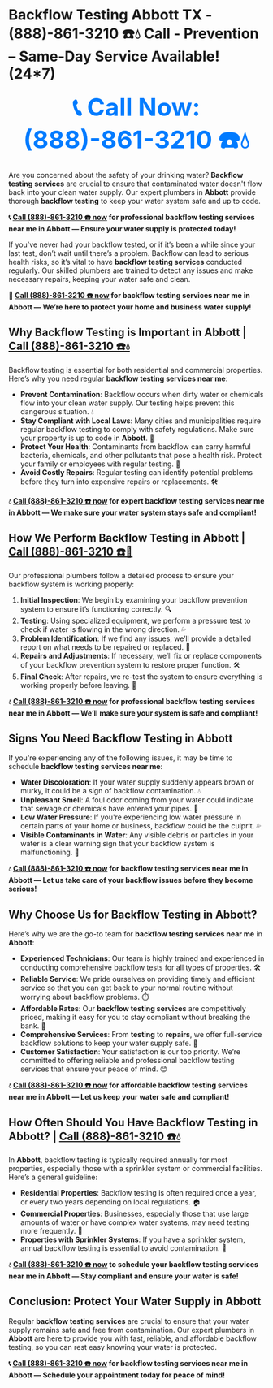 # **Backflow Testing Abbott TX - (888)-861-3210 ☎️💧** Call - Prevention – Same-Day Service Available! (24*7)

<div style="text-align: center;">
  <a href="https://plumbing-texas-3210.netlify.app/" style="font-size:48px; font-weight: bold; color: #007BFF; text-decoration: none;">
    📞 Call Now: (888)-861-3210 ☎️💧
  </a>
</div>


Are you concerned about the safety of your drinking water? **Backflow testing services** are crucial to ensure that contaminated water doesn't flow back into your clean water supply. Our expert plumbers in **Abbott** provide thorough **backflow testing** to keep your water system safe and up to code.

**📞 [Call (888)-861-3210 ☎️ now](https://plumbing-texas-3210.netlify.app/) for professional backflow testing services near me in Abbott — Ensure your water supply is protected today!**

If you’ve never had your backflow tested, or if it’s been a while since your last test, don’t wait until there’s a problem. Backflow can lead to serious health risks, so it’s vital to have **backflow testing services** conducted regularly. Our skilled plumbers are trained to detect any issues and make necessary repairs, keeping your water safe and clean.

**🚨 [Call (888)-861-3210 ☎️ now](https://plumbing-texas-3210.netlify.app/) for backflow testing services near me in Abbott — We’re here to protect your home and business water supply!**

## **Why Backflow Testing is Important in Abbott | [Call (888)-861-3210 ☎️💧](https://plumbing-texas-3210.netlify.app/)**

Backflow testing is essential for both residential and commercial properties. Here’s why you need regular **backflow testing services near me**:

- **Prevent Contamination**: Backflow occurs when dirty water or chemicals flow into your clean water supply. Our testing helps prevent this dangerous situation. 💧  
- **Stay Compliant with Local Laws**: Many cities and municipalities require regular backflow testing to comply with safety regulations. Make sure your property is up to code in **Abbott**. 📜  
- **Protect Your Health**: Contaminants from backflow can carry harmful bacteria, chemicals, and other pollutants that pose a health risk. Protect your family or employees with regular testing. 🏥  
- **Avoid Costly Repairs**: Regular testing can identify potential problems before they turn into expensive repairs or replacements. 🛠️  

**💧 [Call (888)-861-3210 ☎️ now](https://plumbing-texas-3210.netlify.app/) for expert backflow testing services near me in Abbott — We make sure your water system stays safe and compliant!**

## **How We Perform Backflow Testing in Abbott | [Call (888)-861-3210 ☎️🔧](https://plumbing-texas-3210.netlify.app/)**

Our professional plumbers follow a detailed process to ensure your backflow system is working properly:

1. **Initial Inspection**: We begin by examining your backflow prevention system to ensure it’s functioning correctly. 🔍  
2. **Testing**: Using specialized equipment, we perform a pressure test to check if water is flowing in the wrong direction. 💦  
3. **Problem Identification**: If we find any issues, we’ll provide a detailed report on what needs to be repaired or replaced. 📝  
4. **Repairs and Adjustments**: If necessary, we’ll fix or replace components of your backflow prevention system to restore proper function. 🛠️  
5. **Final Check**: After repairs, we re-test the system to ensure everything is working properly before leaving. 🔧  

**💧 [Call (888)-861-3210 ☎️ now](https://plumbing-texas-3210.netlify.app/) for professional backflow testing services near me in Abbott — We’ll make sure your system is safe and compliant!**

## **Signs You Need Backflow Testing in Abbott**

If you're experiencing any of the following issues, it may be time to schedule **backflow testing services near me**:

- **Water Discoloration**: If your water supply suddenly appears brown or murky, it could be a sign of backflow contamination. 💧  
- **Unpleasant Smell**: A foul odor coming from your water could indicate that sewage or chemicals have entered your pipes. 🚿  
- **Low Water Pressure**: If you're experiencing low water pressure in certain parts of your home or business, backflow could be the culprit. 💦  
- **Visible Contaminants in Water**: Any visible debris or particles in your water is a clear warning sign that your backflow system is malfunctioning. 💩  

**💧 [Call (888)-861-3210 ☎️ now](https://plumbing-texas-3210.netlify.app/) for backflow testing services near me in Abbott — Let us take care of your backflow issues before they become serious!**

## **Why Choose Us for Backflow Testing in Abbott?**

Here’s why we are the go-to team for **backflow testing services near me** in **Abbott**:

- **Experienced Technicians**: Our team is highly trained and experienced in conducting comprehensive backflow tests for all types of properties. 🛠️  
- **Reliable Service**: We pride ourselves on providing timely and efficient service so that you can get back to your normal routine without worrying about backflow problems. ⏱️  
- **Affordable Rates**: Our **backflow testing services** are competitively priced, making it easy for you to stay compliant without breaking the bank. 💸  
- **Comprehensive Services**: From **testing** to **repairs**, we offer full-service backflow solutions to keep your water supply safe. 🔧  
- **Customer Satisfaction**: Your satisfaction is our top priority. We’re committed to offering reliable and professional backflow testing services that ensure your peace of mind. 😊  

**💧 [Call (888)-861-3210 ☎️ now](https://plumbing-texas-3210.netlify.app/) for affordable backflow testing services near me in Abbott — Let us keep your water safe and compliant!**

## **How Often Should You Have Backflow Testing in Abbott? | [Call (888)-861-3210 ☎️💧](https://plumbing-texas-3210.netlify.app/)**

In **Abbott**, backflow testing is typically required annually for most properties, especially those with a sprinkler system or commercial facilities. Here’s a general guideline:

- **Residential Properties**: Backflow testing is often required once a year, or every two years depending on local regulations. 🏠  
- **Commercial Properties**: Businesses, especially those that use large amounts of water or have complex water systems, may need testing more frequently. 🏢  
- **Properties with Sprinkler Systems**: If you have a sprinkler system, annual backflow testing is essential to avoid contamination. 🌱  

**💧 [Call (888)-861-3210 ☎️ now](https://plumbing-texas-3210.netlify.app/) to schedule your backflow testing services near me in Abbott — Stay compliant and ensure your water is safe!**

## **Conclusion: Protect Your Water Supply in Abbott**

Regular **backflow testing services** are crucial to ensure that your water supply remains safe and free from contamination. Our expert plumbers in **Abbott** are here to provide you with fast, reliable, and affordable backflow testing, so you can rest easy knowing your water is protected.  

**📞 [Call (888)-861-3210 ☎️ now](https://plumbing-texas-3210.netlify.app/) for backflow testing services near me in Abbott — Schedule your appointment today for peace of mind!**
